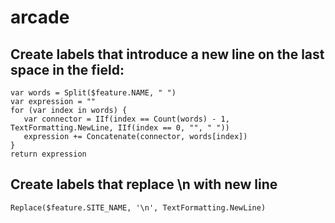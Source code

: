 # arcade

## Create labels that introduce a new line on the last space in the field:

```
var words = Split($feature.NAME, " ")
var expression = ""
for (var index in words) {
   var connector = IIf(index == Count(words) - 1, TextFormatting.NewLine, IIf(index == 0, "", " "))
   expression += Concatenate(connector, words[index])
}
return expression
```


## Create labels that replace \n with new line

```
Replace($feature.SITE_NAME, '\n', TextFormatting.NewLine)
```
